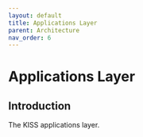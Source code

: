 ```yaml
---
layout: default
title: Applications Layer
parent: Architecture
nav_order: 6
---
```


# Applications Layer

## Introduction

The KISS applications layer.
